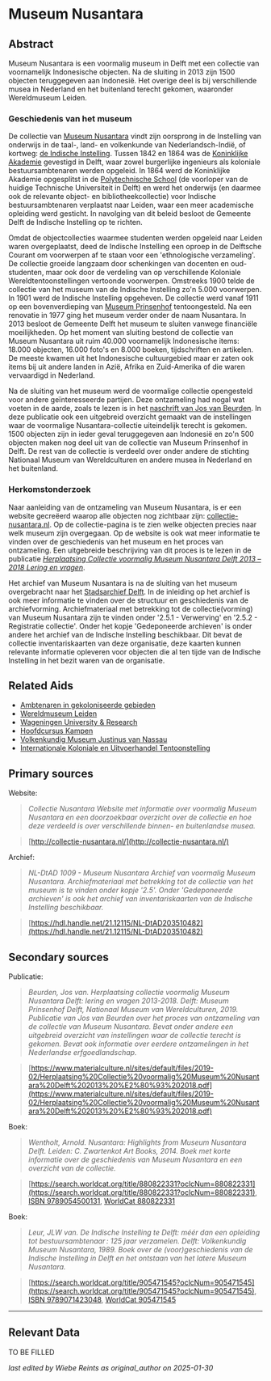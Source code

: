 
# Museum Nusantara


## Abstract

Museum Nusantara is een voormalig museum in Delft met een collectie van voornamelijk Indonesische objecten. Na de sluiting in 2013 zijn 1500 objecten teruggegeven aan Indonesië. Het overige deel is bij verschillende musea in Nederland en het buitenland terecht gekomen, waaronder Wereldmuseum Leiden.

### Geschiedenis van het museum

De collectie van [Museum Nusantara](http://www.wikidata.org/entity/Q2668933) vindt zijn oorsprong in de Instelling van onderwijs in de taal-, land- en volkenkunde van Nederlandsch-Indië, of kortweg: [de Indische Instelling](http://www.wikidata.org/entity/Q62604589). Tussen 1842 en 1864 was de [Koninklijke Akademie](http://www.wikidata.org/entity/Q21029912) gevestigd in Delft, waar zowel burgerlijke ingenieurs als koloniale bestuursambtenaren werden opgeleid. In 1864 werd de Koninklijke Akademie opgesplitst in de [Polytechnische School](http://www.wikidata.org/entity/Q56587288) (de voorloper van de huidige Technische Universiteit in Delft) en werd het onderwijs (en daarmee ook de relevante object- en bibliotheekcollectie) voor Indische bestuursambtenaren verplaatst naar Leiden, waar een meer academische opleiding werd gesticht. In navolging van dit beleid besloot de Gemeente Delft de Indische Instelling op te richten.

Omdat de objectcollecties waarmee studenten werden opgeleid naar Leiden waren overgeplaatst, deed de Indische Instelling een oproep in de Delftsche Courant om voorwerpen af te staan voor een 'ethnologische verzameling'. De collectie groeide langzaam door schenkingen van docenten en oud-studenten, maar ook door de verdeling van op verschillende Koloniale Wereldtentoonstellingen vertoonde voorwerpen. Omstreeks 1900 telde de collectie van het museum van de Indische Instelling zo'n 5.000 voorwerpen. In 1901 werd de Indische Instelling opgeheven. De collectie werd vanaf 1911 op een bovenverdieping van [Museum Prinsenhof](http://www.wikidata.org/entity/Q281903) tentoongesteld. Na een renovatie in 1977 ging het museum verder onder de naam Nusantara. In 2013 besloot de Gemeente Delft het museum te sluiten vanwege financiële moeilijkheden. Op het moment van sluiting bestond de collectie van Museum Nusantara uit ruim 40.000 voornamelijk Indonesische items: 18.000 objecten, 16.000 foto's en 8.000 boeken, tijdschriften en artikelen. De meeste kwamen uit het Indonesische cultuurgebied maar er zaten ook items bij uit andere landen in Azië, Afrika en Zuid-Amerika of die waren vervaardigd in Nederland. 

Na de sluiting van het museum werd de voormalige collectie opengesteld voor andere geïnteresseerde partijen. Deze ontzameling had nogal wat voeten in de aarde, zoals te lezen is in het [naschrift van Jos van Beurden](https://www.materialculture.nl/sites/default/files/2019-02/Herplaatsing%20Collectie%20voormalig%20Museum%20Nusantara%20Delft%202013%20%E2%80%93%202018.pdf). In deze publicatie ook een uitgebreid overzicht gemaakt van de instellingen waar de voormalige Nusantara-collectie uiteindelijk terecht is gekomen. 1500 objecten zijn in ieder geval teruggegeven aan Indonesië en zo'n 500 objecten maken nog deel uit van de collectie van Museum Prinsenhof in Delft. De rest van de collectie is verdeeld over onder andere de stichting Nationaal Museum van Wereldculturen en andere musea in Nederland en het buitenland.

### Herkomstonderzoek

Naar aanleiding van de ontzameling van Museum Nusantara, is er een website gecreëerd waarop alle objecten nog zichtbaar zijn: [collectie-nusantara.nl](http://collectie-nusantara.nl/). Op de collectie-pagina is te zien welke objecten precies naar welk museum zijn overgegaan. Op de website is ook wat meer informatie te vinden over de geschiedenis van het museum en het proces van ontzameling. Een uitgebreide beschrijving van dit proces is te lezen in de publicatie [_Herplaatsing Collectie voormalig Museum Nusantara Delft 2013 – 2018  Lering en vragen_](https://www.materialculture.nl/sites/default/files/2019-02/Herplaatsing%20Collectie%20voormalig%20Museum%20Nusantara%20Delft%202013%20%E2%80%93%202018.pdf). 

Het archief van Museum Nusantara is na de sluiting van het museum overgebracht naar het [Stadsarchief Delft](https://zoeken.stadsarchiefdelft.nl/detail.php?nav_id=0-2&id=203510482&index=0#). In de inleiding op het archief is ook meer informatie te vinden over de structuur en geschiedenis van de archiefvorming. Archiefmateriaal met betrekking tot de collectie(vorming) van Museum Nusantara zijn te vinden onder '2.5.1 - Verwerving' en '2.5.2 - Registratie collectie'. Onder het kopje 'Gedeponeerde archieven' is onder andere het archief van de Indische Instelling beschikbaar. Dit bevat de collectie inventariskaarten van deze organisatie, deze kaarten kunnen relevante informatie opleveren voor objecten die al ten tijde van de Indische Instelling in het bezit waren van de organisatie.


## Related Aids

 - [Ambtenaren in gekoloniseerde gebieden](niveau2/Dutch/CivilServants_20240320.yml)  
 - [Wereldmuseum Leiden](niveau3/Dutch/WMLeiden_20240327.yml)  
 - [Wageningen University & Research](niveau3/Dutch/WageningenUniversity_20240327.yml)  
 - [Hoofdcursus Kampen](niveau3/Dutch/HoofdcursusKampen_20250428.yml)  
 - [Volkenkundig Museum Justinus van Nassau](niveau3/Dutch/JustinusNassau_20250225.yml)  
 - [Internationale Koloniale en Uitvoerhandel Tentoonstelling](niveau3/Dutch/Wereldtentoonstelling1883_202550304.yml)  

## Primary sources

Website:
  > *Collectie Nusantara*
  > _Website met informatie over voormalig Museum Nusantara en een doorzoekbaar overzicht over de collectie en hoe deze verdeeld is over verschillende binnen- en buitenlandse musea._  

  > [http://collectie-nusantara.nl/](http://collectie-nusantara.nl/)

Archief:
  > *NL-DtAD 1009 - Museum Nusantara*
  > _Archief van voormalig Museum Nusantara. Archiefmateriaal met betrekking tot de collectie van het museum is te vinden onder kopje '2.5'. Onder 'Gedeponeerde archieven' is ook het archief van inventariskaarten van de Indische Instelling beschikbaar._  

  > [https://hdl.handle.net/21.12115/NL-DtAD203510482](https://hdl.handle.net/21.12115/NL-DtAD203510482)

## Secondary sources

Publicatie:
  > *Beurden, Jos van. Herplaatsing collectie voormalig Museum Nusantara Delft: lering en vragen 2013-2018. Delft: Museum Prinsenhof Delft, Nationaal Museum van Wereldculturen, 2019.*
  > _Publicatie van Jos van Beurden over het proces van ontzameling van de collectie van Museum Nusantara. Bevat onder andere een uitgebreid overzicht van instellingen waar de collectie terecht is gekomen. Bevat ook informatie over eerdere ontzamelingen in het Nederlandse erfgoedlandschap._  

  > [https://www.materialculture.nl/sites/default/files/2019-02/Herplaatsing%20Collectie%20voormalig%20Museum%20Nusantara%20Delft%202013%20%E2%80%93%202018.pdf](https://www.materialculture.nl/sites/default/files/2019-02/Herplaatsing%20Collectie%20voormalig%20Museum%20Nusantara%20Delft%202013%20%E2%80%93%202018.pdf)

Boek:
  > *Wentholt, Arnold. Nusantara: Highlights from Museum Nusantara Delft. Leiden: C. Zwartenkot Art Books, 2014.*
  > _Boek met korte informatie over de geschiedenis van Museum Nusantara en een overzicht van de collectie._  

  > [https://search.worldcat.org/title/880822331?oclcNum=880822331](https://search.worldcat.org/title/880822331?oclcNum=880822331), [ISBN 9789054500131](https://isbnsearch.org/isbn/9789054500131), [WorldCat 880822331](https://search.worldcat.org/title/880822331)

Boek:
  > *Leur, JLW van. De Indische Instelling te Delft: méér dan een opleiding tot bestuursambtenaar : 125 jaar verzamelen. Delft: Volkenkundig Museum Nusantara, 1989.*
  > _Boek over de (voor)geschiedenis van de Indische Instelling in Delft en het ontstaan van het latere Museum Nusantara._  

  > [https://search.worldcat.org/title/905471545?oclcNum=905471545](https://search.worldcat.org/title/905471545?oclcNum=905471545), [ISBN 9789071423048](https://isbnsearch.org/isbn/9789071423048), [WorldCat 905471545](https://search.worldcat.org/title/905471545)



---
## Relevant Data 
TO BE FILLED

_last edited by Wiebe Reints as original_author on 2025-01-30_
        